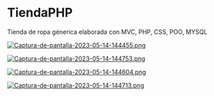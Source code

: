 # TiendaPHP
Tienda de ropa génerica elaborada con MVC, PHP, CSS, POO, MYSQL

[![Captura-de-pantalla-2023-05-14-144455.png](https://i.postimg.cc/ZRQS6zTZ/Captura-de-pantalla-2023-05-14-144455.png)](https://postimg.cc/HcbRCKcP)

[![Captura-de-pantalla-2023-05-14-144753.png](https://i.postimg.cc/LsH2pVCd/Captura-de-pantalla-2023-05-14-144753.png)](https://postimg.cc/TKHZjnvQ)

[![Captura-de-pantalla-2023-05-14-144604.png](https://i.postimg.cc/50yJH2Wn/Captura-de-pantalla-2023-05-14-144604.png)](https://postimg.cc/Z9G22ZRd)

[![Captura-de-pantalla-2023-05-14-144713.png](https://i.postimg.cc/QCWrbYt7/Captura-de-pantalla-2023-05-14-144713.png)](https://postimg.cc/GTrN3Qv3)
